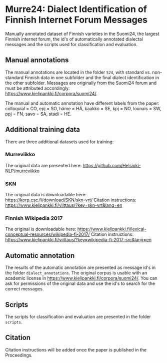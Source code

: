 # Murre24: Dialect Identification of Finnish Internet Forum Messages

Manually annotated dataset of Finnish varieties in the Suomi24, the largest Finnish internet forum, the id's of automatically annotated dialectal messages and the scripts used for classification and evaluation.

## Manual annotations
The manual annotations are located in the folder `S24`, with standard vs. non-standard Finnish data in one subfolder and the final dialect identification in the other subfolder. 
Messages are originally from the Suomi24 forum and must be attributed accordingly: https://www.kielipankki.fi/corpora/suomi24/.

The manual and automatic annotation have different labels from the paper: colloquial = CO, epj = SO, häme = HÄ, kaakko = SE, kpj = NO, lounais = SW, ppj = FN, savo = SA, stadi = HE.

## Additional training data
There are three additional datasets used for training:

### Murreviikko
The original data are presented here: https://github.com/Helsinki-NLP/murreviikko

### SKN
The original data is downloadable here: https://korp.csc.fi/download/SKN/skn-vrt/
Citation instructions: https://www.kielipankki.fi/viittaus/?key=skn-vrt&lang=en

### Finnish Wikipedia 2017
The original is downloadable here: https://www.kielipankki.fi/lexical-conceptual-resources/wikipedia-fi-2017/
Citation instructions: https://www.kielipankki.fi/viittaus/?key=wikipedia-fi-2017-src&lang=en

## Automatic annotation
The results of the automatic annotation are presented as message id's in the folder `dialect_annotations`. The original corpus is usable with an academic license in https://www.kielipankki.fi/corpora/suomi24/. You can ask for permissions of the original data and use the id's to search for the correct messages.

## Scripts
The scripts for classification and evaluation are presented in the folder `scripts`.

## Citation
Citation instructions will be added once the paper is published in the Proceedings.
